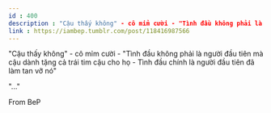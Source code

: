 ```yaml
---
id : 400
description : "Cậu thấy không" - cô mỉm cười - "Tình đầu không phải là người đầu tiên mà cậu dành tặng cả trái tim cậu cho họ - Tình đầu chính là người đầu tiên đã làm tan vỡ nó"
link : https://iambep.tumblr.com/post/118416987566
---
```


"Cậu thấy không" - cô mỉm cười - "Tình đầu không phải là người đầu tiên
mà cậu dành tặng cả trái tim cậu cho họ - Tình đầu chính là người đầu tiên
đã làm tan vỡ nó"

"..."

From BeP